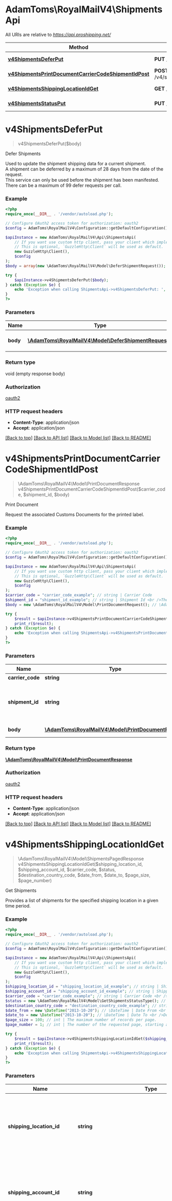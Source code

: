 # AdamToms\RoyalMailV4\ShipmentsApi

All URIs are relative to *https://api.proshipping.net/*

Method | HTTP request | Description
------------- | ------------- | -------------
[**v4ShipmentsDeferPut**](ShipmentsApi.md#v4shipmentsdeferput) | **PUT** /v4/shipments/defer | Defer Shipments
[**v4ShipmentsPrintDocumentCarrierCodeShipmentIdPost**](ShipmentsApi.md#v4shipmentsprintdocumentcarriercodeshipmentidpost) | **POST** /v4/shipments/printDocument/{carrierCode}/{shipmentId} | Print Document
[**v4ShipmentsShippingLocationIdGet**](ShipmentsApi.md#v4shipmentsshippinglocationidget) | **GET** /v4/shipments/{shippingLocationId} | Get Shipments
[**v4ShipmentsStatusPut**](ShipmentsApi.md#v4shipmentsstatusput) | **PUT** /v4/shipments/status | Update Status

# **v4ShipmentsDeferPut**
> v4ShipmentsDeferPut($body)

Defer Shipments

Used to update the shipment shipping data for a current shipment. <br />A shipment can be deferred by a maximum of 28 days from the date of the request. <br />This service can only be used before the shipment has been manifested. <br />There can be a maximum of 99 defer requests per call.

### Example
```php
<?php
require_once(__DIR__ . '/vendor/autoload.php');

// Configure OAuth2 access token for authorization: oauth2
$config = AdamToms\RoyalMailV4\Configuration::getDefaultConfiguration()->setAccessToken('YOUR_ACCESS_TOKEN');

$apiInstance = new AdamToms\RoyalMailV4\Api\ShipmentsApi(
    // If you want use custom http client, pass your client which implements `GuzzleHttp\ClientInterface`.
    // This is optional, `GuzzleHttp\Client` will be used as default.
    new GuzzleHttp\Client(),
    $config
);
$body = array(new \AdamToms\RoyalMailV4\Model\DeferShipmentRequest()); // \AdamToms\RoyalMailV4\Model\DeferShipmentRequest[] | Defer shipment requests

try {
    $apiInstance->v4ShipmentsDeferPut($body);
} catch (Exception $e) {
    echo 'Exception when calling ShipmentsApi->v4ShipmentsDeferPut: ', $e->getMessage(), PHP_EOL;
}
?>
```

### Parameters

Name | Type | Description  | Notes
------------- | ------------- | ------------- | -------------
 **body** | [**\AdamToms\RoyalMailV4\Model\DeferShipmentRequest[]**](../Model/DeferShipmentRequest.md)| Defer shipment requests | [optional]

### Return type

void (empty response body)

### Authorization

[oauth2](../../README.md#oauth2)

### HTTP request headers

 - **Content-Type**: application/json
 - **Accept**: application/json

[[Back to top]](#) [[Back to API list]](../../README.md#documentation-for-api-endpoints) [[Back to Model list]](../../README.md#documentation-for-models) [[Back to README]](../../README.md)

# **v4ShipmentsPrintDocumentCarrierCodeShipmentIdPost**
> \AdamToms\RoyalMailV4\Model\PrintDocumentResponse v4ShipmentsPrintDocumentCarrierCodeShipmentIdPost($carrier_code, $shipment_id, $body)

Print Document

Request the associated Customs Documents for the printed label.

### Example
```php
<?php
require_once(__DIR__ . '/vendor/autoload.php');

// Configure OAuth2 access token for authorization: oauth2
$config = AdamToms\RoyalMailV4\Configuration::getDefaultConfiguration()->setAccessToken('YOUR_ACCESS_TOKEN');

$apiInstance = new AdamToms\RoyalMailV4\Api\ShipmentsApi(
    // If you want use custom http client, pass your client which implements `GuzzleHttp\ClientInterface`.
    // This is optional, `GuzzleHttp\Client` will be used as default.
    new GuzzleHttp\Client(),
    $config
);
$carrier_code = "carrier_code_example"; // string | Carrier Code
$shipment_id = "shipment_id_example"; // string | Shipment Id <br />The Shipment Id may be an id or a tracking/barcode number.
$body = new \AdamToms\RoyalMailV4\Model\PrintDocumentRequest(); // \AdamToms\RoyalMailV4\Model\PrintDocumentRequest | Print Document Request

try {
    $result = $apiInstance->v4ShipmentsPrintDocumentCarrierCodeShipmentIdPost($carrier_code, $shipment_id, $body);
    print_r($result);
} catch (Exception $e) {
    echo 'Exception when calling ShipmentsApi->v4ShipmentsPrintDocumentCarrierCodeShipmentIdPost: ', $e->getMessage(), PHP_EOL;
}
?>
```

### Parameters

Name | Type | Description  | Notes
------------- | ------------- | ------------- | -------------
 **carrier_code** | **string**| Carrier Code |
 **shipment_id** | **string**| Shipment Id &lt;br /&gt;The Shipment Id may be an id or a tracking/barcode number. |
 **body** | [**\AdamToms\RoyalMailV4\Model\PrintDocumentRequest**](../Model/PrintDocumentRequest.md)| Print Document Request | [optional]

### Return type

[**\AdamToms\RoyalMailV4\Model\PrintDocumentResponse**](../Model/PrintDocumentResponse.md)

### Authorization

[oauth2](../../README.md#oauth2)

### HTTP request headers

 - **Content-Type**: application/json
 - **Accept**: application/json

[[Back to top]](#) [[Back to API list]](../../README.md#documentation-for-api-endpoints) [[Back to Model list]](../../README.md#documentation-for-models) [[Back to README]](../../README.md)

# **v4ShipmentsShippingLocationIdGet**
> \AdamToms\RoyalMailV4\Model\ShipmentsPagedResponse v4ShipmentsShippingLocationIdGet($shipping_location_id, $shipping_account_id, $carrier_code, $status, $destination_country_code, $date_from, $date_to, $page_size, $page_number)

Get Shipments

Provides a list of shipments for the specified shipping location in a given time period.

### Example
```php
<?php
require_once(__DIR__ . '/vendor/autoload.php');

// Configure OAuth2 access token for authorization: oauth2
$config = AdamToms\RoyalMailV4\Configuration::getDefaultConfiguration()->setAccessToken('YOUR_ACCESS_TOKEN');

$apiInstance = new AdamToms\RoyalMailV4\Api\ShipmentsApi(
    // If you want use custom http client, pass your client which implements `GuzzleHttp\ClientInterface`.
    // This is optional, `GuzzleHttp\Client` will be used as default.
    new GuzzleHttp\Client(),
    $config
);
$shipping_location_id = "shipping_location_id_example"; // string | Shipping Location Id <br />PRO SHIPPING Shipping Location Id (assigned by PRO SHIPPING) or Alias (assigned by you). <br />Filter by shipping location.
$shipping_account_id = "shipping_account_id_example"; // string | Shipping Account Id <br />PRO SHIPPING Shipping Account Id (assigned by PRO SHIPPING) or Alias (assigned by you). <br />Filter by shipping account.
$carrier_code = "carrier_code_example"; // string | Carrier Code <br />If shippingAccountId and carrier are both provided, then the value sent in the carrier field will be ignored and the carrier associated with the shipping account will be used.
$status = new \AdamToms\RoyalMailV4\Model\GetShipmentsStatusType(); // \AdamToms\RoyalMailV4\Model\GetShipmentsStatusType | Status <br />Filter by shipment status.
$destination_country_code = "destination_country_code_example"; // string | Country Code <br />ISO Alpha-2 Country Code per ISO 3166 Standard.
$date_from = new \DateTime("2013-10-20"); // \DateTime | Date From <br />Defaults to Today's date if not provided. <br />Format: YYYY-MM-DD
$date_to = new \DateTime("2013-10-20"); // \DateTime | Date To <br />Defaults to Today's date if not provided. <br />Format: YYYY-MM-DD
$page_size = 100; // int | The maximum number of records per page.
$page_number = 1; // int | The number of the requested page, starting at 1.

try {
    $result = $apiInstance->v4ShipmentsShippingLocationIdGet($shipping_location_id, $shipping_account_id, $carrier_code, $status, $destination_country_code, $date_from, $date_to, $page_size, $page_number);
    print_r($result);
} catch (Exception $e) {
    echo 'Exception when calling ShipmentsApi->v4ShipmentsShippingLocationIdGet: ', $e->getMessage(), PHP_EOL;
}
?>
```

### Parameters

Name | Type | Description  | Notes
------------- | ------------- | ------------- | -------------
 **shipping_location_id** | **string**| Shipping Location Id &lt;br /&gt;PRO SHIPPING Shipping Location Id (assigned by PRO SHIPPING) or Alias (assigned by you). &lt;br /&gt;Filter by shipping location. |
 **shipping_account_id** | **string**| Shipping Account Id &lt;br /&gt;PRO SHIPPING Shipping Account Id (assigned by PRO SHIPPING) or Alias (assigned by you). &lt;br /&gt;Filter by shipping account. | [optional]
 **carrier_code** | **string**| Carrier Code &lt;br /&gt;If shippingAccountId and carrier are both provided, then the value sent in the carrier field will be ignored and the carrier associated with the shipping account will be used. | [optional]
 **status** | [**\AdamToms\RoyalMailV4\Model\GetShipmentsStatusType**](../Model/.md)| Status &lt;br /&gt;Filter by shipment status. | [optional]
 **destination_country_code** | **string**| Country Code &lt;br /&gt;ISO Alpha-2 Country Code per ISO 3166 Standard. | [optional]
 **date_from** | **\DateTime**| Date From &lt;br /&gt;Defaults to Today&#x27;s date if not provided. &lt;br /&gt;Format: YYYY-MM-DD | [optional]
 **date_to** | **\DateTime**| Date To &lt;br /&gt;Defaults to Today&#x27;s date if not provided. &lt;br /&gt;Format: YYYY-MM-DD | [optional]
 **page_size** | **int**| The maximum number of records per page. | [optional] [default to 100]
 **page_number** | **int**| The number of the requested page, starting at 1. | [optional] [default to 1]

### Return type

[**\AdamToms\RoyalMailV4\Model\ShipmentsPagedResponse**](../Model/ShipmentsPagedResponse.md)

### Authorization

[oauth2](../../README.md#oauth2)

### HTTP request headers

 - **Content-Type**: Not defined
 - **Accept**: application/json

[[Back to top]](#) [[Back to API list]](../../README.md#documentation-for-api-endpoints) [[Back to Model list]](../../README.md#documentation-for-models) [[Back to README]](../../README.md)

# **v4ShipmentsStatusPut**
> v4ShipmentsStatusPut($body)

Update Status

**Hold** - Put the shipments on hold for up to 28 days. Shipments on hold for longer than 28 days will be cancelled. A shipment on hold will not be included in an closeouts/manifests, but instead will remain in its current state. You can only put shipments on hold that are in the 'LabelPrinted' status as only shipments with this status are included in manifests. <br />             <br />**Cancel** - Use to cancel/void one or more current shipments. This can only be used before a shipment has been confirmed by being manifested. <br />             <br />**Release** - Use to release shipments from hold and shipments cancelled for less than 24 hours. Once released, the shipment will be included in the next manifest. <br />             <br />**Picked** - Set the shipment to picked. This means this shipment will only be manifested if you choose to manifest 'Picked' shipments.

### Example
```php
<?php
require_once(__DIR__ . '/vendor/autoload.php');

// Configure OAuth2 access token for authorization: oauth2
$config = AdamToms\RoyalMailV4\Configuration::getDefaultConfiguration()->setAccessToken('YOUR_ACCESS_TOKEN');

$apiInstance = new AdamToms\RoyalMailV4\Api\ShipmentsApi(
    // If you want use custom http client, pass your client which implements `GuzzleHttp\ClientInterface`.
    // This is optional, `GuzzleHttp\Client` will be used as default.
    new GuzzleHttp\Client(),
    $config
);
$body = new \AdamToms\RoyalMailV4\Model\UpdateStatusRequest(); // \AdamToms\RoyalMailV4\Model\UpdateStatusRequest | Update Status Request

try {
    $apiInstance->v4ShipmentsStatusPut($body);
} catch (Exception $e) {
    echo 'Exception when calling ShipmentsApi->v4ShipmentsStatusPut: ', $e->getMessage(), PHP_EOL;
}
?>
```

### Parameters

Name | Type | Description  | Notes
------------- | ------------- | ------------- | -------------
 **body** | [**\AdamToms\RoyalMailV4\Model\UpdateStatusRequest**](../Model/UpdateStatusRequest.md)| Update Status Request | [optional]

### Return type

void (empty response body)

### Authorization

[oauth2](../../README.md#oauth2)

### HTTP request headers

 - **Content-Type**: application/json
 - **Accept**: application/json

[[Back to top]](#) [[Back to API list]](../../README.md#documentation-for-api-endpoints) [[Back to Model list]](../../README.md#documentation-for-models) [[Back to README]](../../README.md)

